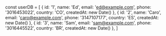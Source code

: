 const userDB = [
    {
        id: '1',
        name: 'Ed',
        email: 'ed@example.com',
        phone: '3016453022',
        country: 'CO',
        createdAt: new Date()
    },
    {
        id: '2',
        name: 'Caro',
        email: 'caro@example.com',
        phone: '3147107177',
        country: 'ES',
        createdAt: new Date()
    },
    {
        id: '3',
        name: 'Sam',
        email: 'sam@example.com',
        phone: '3016445522',
        country: 'BR',
        createdAt: new Date()
    },
]